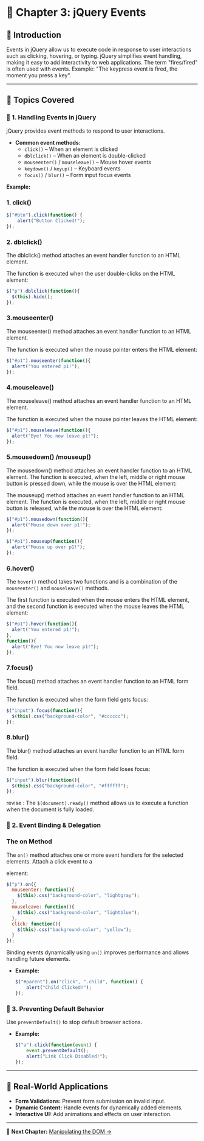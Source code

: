# 📌 Chapter 3: jQuery Events

## 🚀 Introduction
Events in jQuery allow us to execute code in response to user interactions such as clicking, hovering, or typing.
jQuery simplifies event handling, making it easy to add interactivity to web applications.
The term "fires/fired" is often used with events. Example: "The keypress event is fired, the moment you press a key".

---

## 📖 Topics Covered

### 🔹 1. Handling Events in jQuery
jQuery provides event methods to respond to user interactions.
- **Common event methods:**
  - `click()` – When an element is clicked
  - `dblclick()` – When an element is double-clicked
  - `mouseenter()` / `mouseleave()` – Mouse hover events
  - `keydown()` / `keyup()` – Keyboard events
  - `focus()` / `blur()` – Form input focus events
  
 **Example:**
  ### 1. click()
  ```javascript
  $("#btn").click(function() {
      alert("Button Clicked!");
  });
  ```

 ### 2. dblclick()
The dblclick() method attaches an event handler function to an HTML element.

The function is executed when the user double-clicks on the HTML element:
```javascript
$("p").dblclick(function(){
  $(this).hide();
});
```

 ### 3.mouseenter()
The mouseenter() method attaches an event handler function to an HTML element.

The function is executed when the mouse pointer enters the HTML element:
```javascript
$("#p1").mouseenter(function(){
  alert("You entered p1!");
});
```
 ### 4.mouseleave()
The mouseleave() method attaches an event handler function to an HTML element.

The function is executed when the mouse pointer leaves the HTML element:
```javascript
$("#p1").mouseleave(function(){
  alert("Bye! You now leave p1!");
});
```

 ### 5.mousedown() /mouseup()
The mousedown() method attaches an event handler function to an HTML element.
The function is executed, when the left, middle or right mouse button is pressed down, while the mouse is over the HTML element:

The mouseup() method attaches an event handler function to an HTML element.
The function is executed, when the left, middle or right mouse button is released, while the mouse is over the HTML element:

```javascript
$("#p1").mousedown(function(){
  alert("Mouse down over p1!");
});

$("#p1").mouseup(function(){
  alert("Mouse up over p1!");
});
```

 ### 6.hover()
The `hover()` method takes two functions and is a combination of the `mouseenter()` and `mouseleave()` methods.

The first function is executed when the mouse enters the HTML element, and the second function is executed when the mouse leaves the HTML element:
```javascript
$("#p1").hover(function(){
  alert("You entered p1!");
},
function(){
  alert("Bye! You now leave p1!");
});
```

 ### 7.focus()
The focus() method attaches an event handler function to an HTML form field.

The function is executed when the form field gets focus:
```javascript
$("input").focus(function(){
  $(this).css("background-color", "#cccccc");
});
```

 ### 8.blur()
The blur() method attaches an event handler function to an HTML form field.

The function is executed when the form field loses focus:
```javascript
$("input").blur(function(){
  $(this).css("background-color", "#ffffff");
});
```



revise : The `$(document).ready()` method allows us to execute a function when the document is fully loaded.

### 🔹 2. Event Binding & Delegation
### The on Method
The `on()` method attaches one or more event handlers for the selected elements.
Attach a click event to a <p> element:
```javascript
$("p").on({
  mouseenter: function(){
    $(this).css("background-color", "lightgray");
  },
  mouseleave: function(){
    $(this).css("background-color", "lightblue");
  },
  click: function(){
    $(this).css("background-color", "yellow");
  }
});
```
Binding events dynamically using `on()` improves performance and allows handling future elements.
- **Example:**
  ```javascript
  $("#parent").on("click", ".child", function() {
      alert("Child Clicked!");
  });
  ```

### 🔹 3. Preventing Default Behavior
Use `preventDefault()` to stop default browser actions.
- **Example:**
  ```javascript
  $("a").click(function(event) {
      event.preventDefault();
      alert("Link Click Disabled!");
  });
  ```

---

## 🎯 Real-World Applications
- **Form Validations:** Prevent form submission on invalid input.
- **Dynamic Content:** Handle events for dynamically added elements.
- **Interactive UI:** Add animations and effects on user interaction.

---

📌 **Next Chapter:** [Manipulating the DOM →](./4_jQuery_DOM.md)

